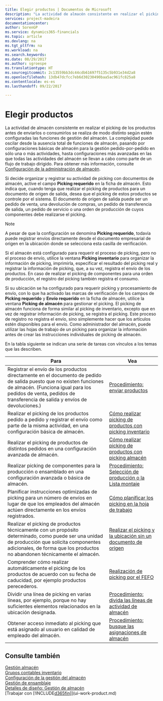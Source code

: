 ```yaml
---
title: Elegir productos | Documentos de Microsoft
description: "La actividad de almacén consistente en realizar el picking de los productos antes de enviarlos o consumirlos se realiza de modo distinto según estén configuradas las funciones de gestión del almacén. La complejidad de la [setup](../configure-warehouse-processes.md) puede oscilar desde la ausencia total de funciones de almacén, pasando por la configuración básica de almacén para la gestión pedido-por-pedido en sólo una o más actividades, hasta configuraciones más avanzadas en las que todas las actividades del almacén se llevan a cabo como parte de un flujo de trabajo dirigido."
services: project-madeira
documentationcenter: 
author: SorenGP
ms.service: dynamics365-financials
ms.topic: article
ms.devlang: na
ms.tgt_pltfrm: na
ms.workload: na
ms.search.keywords: 
ms.date: 08/29/2017
ms.author: sgroespe
ms.translationtype: HT
ms.sourcegitcommit: 2c13559bb3dc44cdb61697f5135c5b931e34d2a8
ms.openlocfilehash: 13db47dcfcc7eb6d30230490baa5ac961fc825a8
ms.contentlocale: es-es
ms.lasthandoff: 09/22/2017

---
```

# <a name="pick-items"></a>Elegir productos
La actividad de almacén consistente en realizar el picking de los productos antes de enviarlos o consumirlos se realiza de modo distinto según estén configuradas las funciones de gestión del almacén. La complejidad puede oscilar desde la ausencia total de funciones de almacén, pasando por configuraciones básicas de almacén para la gestión pedido-por-pedido en sólo una o más actividades, hasta configuraciones más avanzadas en las que todas las actividades del almacén se llevan a cabo como parte de un flujo de trabajo dirigido. Para obtener más información, consulte [Configuración de la administración de almacén](warehouse-setup-warehouse.md).

Si decide organizar y registrar su actividad de picking con documentos de almacén, active el campo **Picking requerido** en la ficha de almacén. Esto indica que, cuando tenga que realizar el picking de productos para un documento de origen de salida, desea que el picking de estos productos se controle por el sistema. El documento de origen de salida puede ser un pedido de venta, una devolución de compras, un pedido de transferencia de salida, un pedido de servicio o una orden de producción de cuyos componentes debe realizarse el picking.

> [!NOTE]
> A pesar de que la configuración se denomina **Picking requerido**, todavía puede registrar envíos directamente desde el documento empresarial de origen en la ubicación donde se selecciona esta casilla de verificación.

Si el almacén está configurado para requerir el proceso de picking, pero no el proceso de envío, utilice la ventana **Picking inventario** para organizar la información de picking, imprimirla, especificar el resultado del picking real y registrar la información de picking, que, a su vez, registra el envío de los productos. En caso de realizar el picking de componentes para una orden de producción, el registro del picking también registra el consumo.

Si su ubicación se ha configurado para requerir picking y procesamiento de envío, con lo que ha activado las marcas de verificación de los campos de **Picking requerido** y **Envío requerido** en la ficha de almacén, utilice la ventana **Picking de almacén** para gestionar el picking. El picking de almacén funciona de forma similar al picking de inventario, excepto que en vez de registrar información de picking, se registra el picking. Este proceso de registro no registra el envío, sino simplemente hacer que los artículos estén disponibles para el envío. Como administrador del almacén, puede utilizar las hojas de trabajo de un picking para organizar la información antes de crear las instrucciones individuales de picking de almacén.

En la tabla siguiente se indican una serie de tareas con vínculos a los temas que las describen.   

|**Para**|**Vea**|
|------------|-------------|  
|Registrar el envío de los productos directamente en el documento de pedido de salida puesto que no existen funciones de almacén. (Funciona igual para los pedidos de venta, pedidos de transferencia de salida y envíos de devoluciones.)|[Procedimiento: enviar productos](warehouse-how-ship-items.md)|  
|Realizar el picking de los productos pedido a pedido y registrar el envío como parte de la misma actividad, en una configuración básica de almacén.|[Cómo realizar picking de productos con picking inventario](warehouse-how-to-pick-items-with-inventory-picks.md)|
|Realizar el picking de productos de distintos pedidos en una configuración avanzada de almacén.|[Cómo realizar picking de productos con picking almacén](warehouse-how-to-pick-items-for-warehouse-shipment.md)|  
|Realizar picking de componentes para la producción o ensamblado en una configuración avanzada o básica de almacén.|[Procedimiento: Selección de producción o la Lista montaje](warehouse-how-to-pick-for-production.md)|  
|Planificar instrucciones optimizadas de picking para un número de envíos en lugar de que los empleados del almacén actúen directamente en los envíos registrados.|[Cómo planificar los picking en la hoja de trabajo](warehouse-how-to-plan-picks-in-worksheets.md)|  
|Realizar el picking de productos técnicamente con un propósito determinado, como puede ser una unidad de producción que solicita componentes adicionales, de forma que los productos no abandonen técnicamente el almacén.|[Realizar el picking y la ubicación sin un documento de origen](warehouse-how-to-create-put-aways-from-internal-put-aways.md)|
|Comprender cómo realizar automáticamente el picking de los productos de acuerdo con su fecha de caducidad, por ejemplo productos perecederos.|[Realización de picking por el FEFO](warehouse-picking-by-fefo.md)|
|Dividir una línea de picking en varias líneas, por ejemplo, porque no hay suficientes elementos relacionados en la ubicación designada.|[Procedimiento: divida las líneas de actividad de almacén](warehouse-how-to-split-warehouse-activity-lines.md)|
|Obtener acceso inmediato al picking que está asignado al usuario en calidad de empleado del almacén.|[Procedimiento: busque las asignaciones de almacén](warehouse-how-to-find-your-warehouse-assignments.md)|  

## <a name="see-also"></a>Consulte también  
[Gestión almacén](warehouse-manage-warehouse.md)  
[Grupos contables inventario](inventory-manage-inventory.md)  
[Configuración de la gestión del almacén](warehouse-setup-warehouse.md)     
[Gestión de ensamblaje](assembly-assemble-items.md)    
[Detalles de diseño: Gestión de almacén](design-details-warehouse-management.md)  
[Trabajar con [!INCLUDE[d365fin](includes/d365fin_md.md)]](ui-work-product.md)

